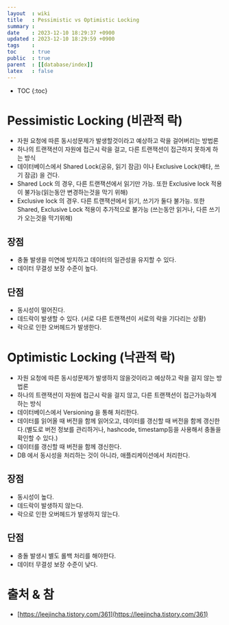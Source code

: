 ```yaml
---
layout  : wiki
title   : Pessimistic vs Optimistic Locking
summary : 
date    : 2023-12-10 18:29:37 +0900
updated : 2023-12-10 18:29:59 +0900
tags    : 
toc     : true
public  : true
parent  : [[database/index]]
latex   : false
---
```

* TOC
{:toc}

# Pessimistic Locking (비관적 락)
- 자원 요청에 따른 동시성문제가 발생할것이라고 예상하고 락을 걸어버리는 방법론
- 하나의 트랜잭션이 자원에 접근시 락을 걸고, 다른 트랜잭션이 접근하지 못하게 하는 방식
- 데이터베이스에서 Shared Lock(공유, 읽기 잠금) 이나 Exclusive Lock(배타, 쓰기 잠금) 을 건다.
- Shared Lock 의 경우, 다른 트랜잭션에서 읽기만 가능. 또한 Exclusive lock 적용이 불가능(읽는동안 변경하는것을 막기 위해)
- Exclusive lock 의 경우. 다른 트랜잭션에서 읽기, 쓰기가 둘다 불가능. 또한 Shared, Exclusive Lock 적용이 추가적으로 불가능 (쓰는동안 읽거나, 다른 쓰기가 오는것을 막기위해)

## 장점
- 충돌 발생을 미연에 방지하고 데이터의 일관성을 유지할 수 있다.
- 데이터 무결성 보장 수준이 높다.

## 단점
- 동시성이 떨어진다.
- 데드락이 발생할 수 있다. (서로 다른 트랜잭션이 서로의 락을 기다리는 상황)
- 락으로 인한 오버헤드가 발생한다.

# Optimistic Locking (낙관적 락)
- 자원 요청에 따른 동시성문제가 발생하지 않을것이라고 예상하고 락을 걸지 않는 방법론
- 하나의 트랜잭션이 자원에 접근시 락을 걸지 않고, 다른 트랜잭션이 접근가능하게 하는 방식
- 데이터베이스에서 Versioning 을 통해 처리한다.
- 데이터를 읽어올 때 버전을 함께 읽어오고, 데이터를 갱신할 때 버전을 함께 갱신한다.(별도로 버전 정보를 관리하거나, hashcode, timestamp등을 사용해서 충돌을 확인할 수 있다.)
- 데이터를 갱신할 때 버전을 함께 갱신한다.
- DB 에서 동시성을 처리하는 것이 아니라, 애플리케이션에서 처리한다.

## 장점
- 동시성이 높다.
- 데드락이 발생하지 않는다.
- 락으로 인한 오버헤드가 발생하지 않는다.

## 단점
- 충돌 발생시 별도 롤백 처리를 해야한다.
- 데이터 무결성 보장 수준이 낮다.

# 출처 & 참
- [https://leejincha.tistory.com/361](https://leejincha.tistory.com/361)